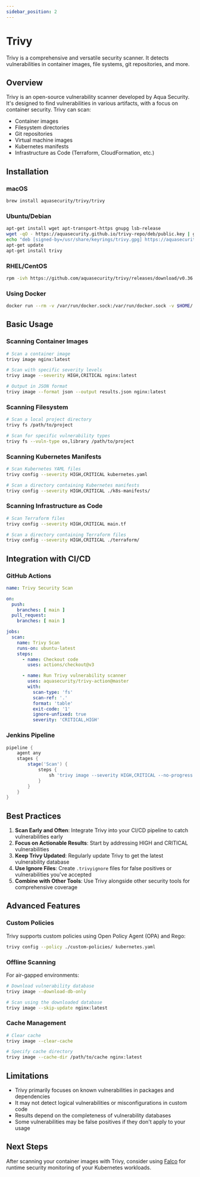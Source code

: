 ```yaml
---
sidebar_position: 2
---
```


# Trivy

Trivy is a comprehensive and versatile security scanner. It detects vulnerabilities in container images, file systems, git repositories, and more.

## Overview

Trivy is an open-source vulnerability scanner developed by Aqua Security. It's designed to find vulnerabilities in various artifacts, with a focus on container security. Trivy can scan:

- Container images
- Filesystem directories
- Git repositories
- Virtual machine images
- Kubernetes manifests
- Infrastructure as Code (Terraform, CloudFormation, etc.)

## Installation

### macOS

```bash
brew install aquasecurity/trivy/trivy
```

### Ubuntu/Debian

```bash
apt-get install wget apt-transport-https gnupg lsb-release
wget -qO - https://aquasecurity.github.io/trivy-repo/deb/public.key | gpg --dearmor | sudo tee /usr/share/keyrings/trivy.gpg > /dev/null
echo "deb [signed-by=/usr/share/keyrings/trivy.gpg] https://aquasecurity.github.io/trivy-repo/deb $(lsb_release -sc) main" | sudo tee /etc/apt/sources.list.d/trivy.list
apt-get update
apt-get install trivy
```

### RHEL/CentOS

```bash
rpm -ivh https://github.com/aquasecurity/trivy/releases/download/v0.36.1/trivy_0.36.1_Linux-64bit.rpm
```

### Using Docker

```bash
docker run --rm -v /var/run/docker.sock:/var/run/docker.sock -v $HOME/.cache:/root/.cache aquasec/trivy:latest image nginx:latest
```

## Basic Usage

### Scanning Container Images

```bash
# Scan a container image
trivy image nginx:latest

# Scan with specific severity levels
trivy image --severity HIGH,CRITICAL nginx:latest

# Output in JSON format
trivy image --format json --output results.json nginx:latest
```

### Scanning Filesystem

```bash
# Scan a local project directory
trivy fs /path/to/project

# Scan for specific vulnerability types
trivy fs --vuln-type os,library /path/to/project
```

### Scanning Kubernetes Manifests

```bash
# Scan Kubernetes YAML files
trivy config --severity HIGH,CRITICAL kubernetes.yaml

# Scan a directory containing Kubernetes manifests
trivy config --severity HIGH,CRITICAL ./k8s-manifests/
```

### Scanning Infrastructure as Code

```bash
# Scan Terraform files
trivy config --severity HIGH,CRITICAL main.tf

# Scan a directory containing Terraform files
trivy config --severity HIGH,CRITICAL ./terraform/
```

## Integration with CI/CD

### GitHub Actions

```yaml
name: Trivy Security Scan

on:
  push:
    branches: [ main ]
  pull_request:
    branches: [ main ]

jobs:
  scan:
    name: Trivy Scan
    runs-on: ubuntu-latest
    steps:
      - name: Checkout code
        uses: actions/checkout@v3

      - name: Run Trivy vulnerability scanner
        uses: aquasecurity/trivy-action@master
        with:
          scan-type: 'fs'
          scan-ref: '.'
          format: 'table'
          exit-code: '1'
          ignore-unfixed: true
          severity: 'CRITICAL,HIGH'
```

### Jenkins Pipeline

```groovy
pipeline {
    agent any
    stages {
        stage('Scan') {
            steps {
                sh 'trivy image --severity HIGH,CRITICAL --no-progress your-image:latest'
            }
        }
    }
}
```

## Best Practices

1. **Scan Early and Often**: Integrate Trivy into your CI/CD pipeline to catch vulnerabilities early
2. **Focus on Actionable Results**: Start by addressing HIGH and CRITICAL vulnerabilities
3. **Keep Trivy Updated**: Regularly update Trivy to get the latest vulnerability database
4. **Use Ignore Files**: Create `.trivyignore` files for false positives or vulnerabilities you've accepted
5. **Combine with Other Tools**: Use Trivy alongside other security tools for comprehensive coverage

## Advanced Features

### Custom Policies

Trivy supports custom policies using Open Policy Agent (OPA) and Rego:

```bash
trivy config --policy ./custom-policies/ kubernetes.yaml
```

### Offline Scanning

For air-gapped environments:

```bash
# Download vulnerability database
trivy image --download-db-only

# Scan using the downloaded database
trivy image --skip-update nginx:latest
```

### Cache Management

```bash
# Clear cache
trivy image --clear-cache

# Specify cache directory
trivy image --cache-dir /path/to/cache nginx:latest
```

## Limitations

- Trivy primarily focuses on known vulnerabilities in packages and dependencies
- It may not detect logical vulnerabilities or misconfigurations in custom code
- Results depend on the completeness of vulnerability databases
- Some vulnerabilities may be false positives if they don't apply to your usage

## Next Steps

After scanning your container images with Trivy, consider using [Falco](falco) for runtime security monitoring of your Kubernetes workloads.
